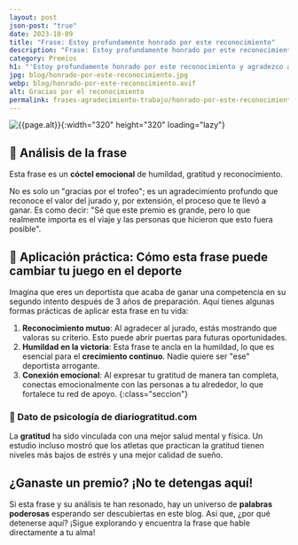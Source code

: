 ```yaml
---
layout: post
json-post: "true"
date: 2023-10-09
title: "Frase: Estoy profundamente honrado por este reconocimiento"
description: "Frase: Estoy profundamente honrado por este reconocimiento y agradezco al jurado. La psicología detrás de una frase de agradecimiento efectiva en el deporte.🏅"
category: Premios
h1: "'Estoy profundamente honrado por este reconocimiento y agradezco al jurado'"
jpg: blog/honrado-por-este-reconocimiento.jpg
webp: blog/honrado-por-este-reconocimiento.avif
alt: Gracias por el reconocimiento
permalink: frases-agradecimiento-trabajo/honrado-por-este-reconocimiento-para-empresa
---
```

![{{page.alt}}]({{site.baseurl}}/img/{{page.webp}} "{{page.alt}}"){:width="320" height="320" loading="lazy"}

## 🎯 Análisis de la frase

Esta frase es un **cóctel emocional** de humildad, gratitud y reconocimiento.

No es solo un "gracias por el trofeo"; es un agradecimiento profundo que reconoce el valor del jurado y, por extensión, el proceso que te llevó a ganar. Es como decir: "Sé que este premio es grande, pero lo que realmente importa es el viaje y las personas que hicieron que esto fuera posible".

## 🥇 Aplicación práctica: Cómo esta frase puede cambiar tu juego en el deporte

Imagina que eres un deportista que acaba de ganar una competencia en su segundo intento después de 3 años de preparación. Aquí tienes algunas formas prácticas de aplicar esta frase en tu vida:

1. **Reconocimiento mutuo**: Al agradecer al jurado, estás mostrando que valoras su criterio. Esto puede abrir puertas para futuras oportunidades.
2. **Humildad en la victoria**: Esta frase te ancla en la humildad, lo que es esencial para el **crecimiento continuo**. Nadie quiere ser "ese" deportista arrogante.
3. **Conexión emocional**: Al expresar tu gratitud de manera tan completa, conectas emocionalmente con las personas a tu alrededor, lo que fortalece tu red de apoyo.
{:class="seccion"}

### 🧠 Dato de psicología de diariogratitud.com

La **gratitud** ha sido vinculada con una mejor salud mental y física. Un estudio incluso mostró que los atletas que practican la gratitud tienen niveles más bajos de estrés y una mejor calidad de sueño.

## ¿Ganaste un premio? ¡No te detengas aquí!

Si esta frase y su análisis te han resonado, hay un universo de **palabras poderosas** esperando ser descubiertas en este blog. Así que, ¿por qué detenerse aquí? ¡Sigue explorando y encuentra la frase que hable directamente a tu alma!
